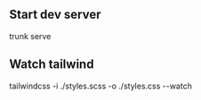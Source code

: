 ## Start dev server

trunk serve

## Watch tailwind

tailwindcss -i ./styles.scss -o ./styles.css --watch
